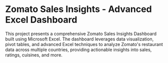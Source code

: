 # **Zomato Sales Insights - Advanced Excel Dashboard**

This project presents a comprehensive Zomato Sales Insights Dashboard built using Microsoft Excel. The dashboard leverages data visualization, pivot tables, and advanced Excel techniques to analyze Zomato's restaurant data across multiple countries, providing actionable insights into sales, ratings, cuisines, and more.

